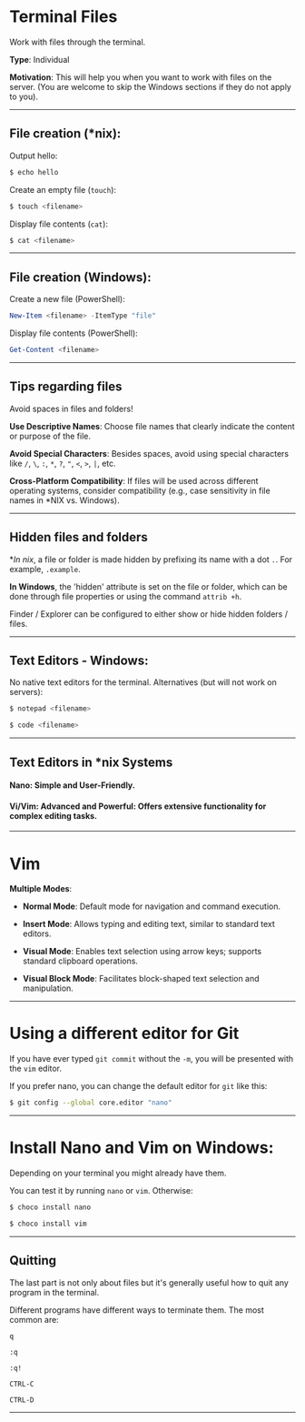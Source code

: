 # Terminal Files

Work with files through the terminal. 


**Type**: Individual

**Motivation**: This will help you when you want to work with files on the server. (You are welcome to skip the Windows sections if they do not apply to you). 


---

## File creation (*nix):

Output hello:

```bash
$ echo hello
```

Create an empty file (`touch`):

```bash
$ touch <filename>
```

Display file contents (`cat`):

```bash
$ cat <filename>
```

---

## File creation (Windows):

Create a new file (PowerShell):

```powershell
New-Item <filename> -ItemType "file"
```

Display file contents (PowerShell):

```powershell
Get-Content <filename>
```

---

## Tips regarding files

Avoid spaces in files and folders!

**Use Descriptive Names**: Choose file names that clearly indicate the content or purpose of the file.

**Avoid Special Characters**: Besides spaces, avoid using special characters like `/`, `\`, `:`, `*`, `?`, `"`, `<`, `>`, `|`, etc.

**Cross-Platform Compatibility**: If files will be used across different operating systems, consider compatibility (e.g., case sensitivity in file names in \*NIX vs. Windows).

---

## Hidden files and folders

**In *nix**, a file or folder is made hidden by prefixing its name with a dot `.`. For example, `.example`.

**In Windows**, the 'hidden' attribute is set on the file or folder, which can be done through file properties or using the command `attrib +h`.

Finder / Explorer can be configured to either show or hide hidden folders / files. 


---

## Text Editors - Windows: 

No native text editors for the terminal. Alternatives (but will not work on servers):

```powershell
$ notepad <filename>
```

```powershell
$ code <filename>
```

---

## Text Editors in *nix Systems

#### **Nano**: Simple and User-Friendly.

#### **Vi/Vim**: Advanced and Powerful: Offers extensive functionality for complex editing tasks.

---

# Vim

**Multiple Modes**:

- **Normal Mode**: Default mode for navigation and command execution.

- **Insert Mode**: Allows typing and editing text, similar to standard text editors.

- **Visual Mode**: Enables text selection using arrow keys; supports standard clipboard operations.

- **Visual Block Mode**: Facilitates block-shaped text selection and manipulation.

---

# Using a different editor for Git

If you have ever typed `git commit` without the `-m`, you will be presented with the `vim` editor. 

If you prefer nano, you can change the default editor for `git` like this:

```bash
$ git config --global core.editor "nano"
```

---

# Install Nano and Vim on Windows:

Depending on your terminal you might already have them. 

You can test it by running `nano` or `vim`. Otherwise:

```bash
$ choco install nano
```

```bash
$ choco install vim
```
---

## Quitting

The last part is not only about files but it's generally useful how to quit any program in the terminal.

Different programs have different ways to terminate them. The most common are:

```
q
```

```
:q
```

```
:q!
```

```
CTRL-C
```

```
CTRL-D
```

---


